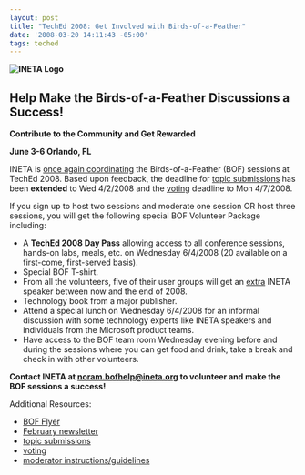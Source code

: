 ```yaml
---
layout: post
title: "TechEd 2008: Get Involved with Birds-of-a-Feather"
date: '2008-03-20 14:11:43 -05:00'
tags: teched
---
```


**![INETA Logo](http://origin.ih.constantcontact.com/fs066/1101843475262/img/1.jpg?a=1102022539215)** 

## **Help Make the Birds-of-a-Feather Discussions a Success!**

**Contribute to the Community and Get Rewarded** 

**June 3-6 Orlando, FL** 

INETA is [once again coordinating](http://www.ineta.org/newsletters/2008_02.htm#A10) the Birds-of-a-Feather (BOF) sessions at TechEd 2008. Based upon feedback, the deadline for [topic submissions](https://www.msteched.com/dev/submitbof.aspx) has been **extended** to Wed 4/2/2008 and the [voting](https://www.msteched.com/dev/voting.aspx) deadline to Mon 4/7/2008. 

If you sign up to host two sessions and moderate one session OR host three sessions, you will get the following special BOF Volunteer Package including: 

*   A **TechEd 2008 Day Pass** allowing access to all conference sessions, hands-on labs, meals, etc. on Wednesday 6/4/2008 (20 available on a first-come, first-served basis). 
*   Special BOF T-shirt. 
*   From all the volunteers, five of their user groups will get an <u>extra</u> INETA speaker between now and the end of 2008. 
*   Technology book from a major publisher. 
*   Attend a special lunch on Wednesday 6/4/2008 for an informal discussion with some technology experts like INETA speakers and individuals from the Microsoft product teams. 
*   Have access to the BOF team room Wednesday evening before and during the sessions where you can get food and drink, take a break and check in with other volunteers. 

**Contact INETA at [noram.bofhelp@ineta.org](mailto:noram.bofhelp@ineta.org) to volunteer and make the BOF sessions a success!** 

Additional Resources:  

* [BOF Flyer](http://www.ineta.org/newsletters/BOFTechEdUserGroupFlyer.pdf)
* [February newsletter](http://www.ineta.org/newsletters/2008_02.htm)
* [topic submissions](https://www.msteched.com/dev/submitbof.aspx)
* [voting](https://www.msteched.com/dev/voting.aspx)
* [moderator instructions/guidelines](http://www.ineta.org/newsletters/misc/2008-02/bof_instructions.pdf) 
